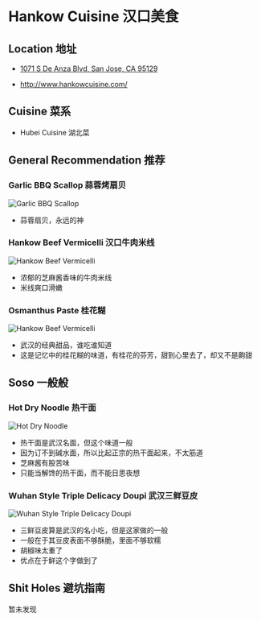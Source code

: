 # Hankow Cuisine 汉口美食

## Location 地址

- [1071 S De Anza Blvd, San Jose, CA 95129](https://goo.gl/maps/RypCdBcLNFudSxk76)

- <http://www.hankowcuisine.com/>

## Cuisine 菜系

- Hubei Cuisine 湖北菜

## General Recommendation 推荐



### Garlic BBQ Scallop 蒜蓉烤扇贝

![Garlic BBQ Scallop](Pix2022July17th/Garlic%20BBQ%20Scallop.jpg)

- 蒜蓉扇贝，永远的神


### Hankow Beef Vermicelli 汉口牛肉米线

![Hankow Beef Vermicelli](Pix2022July17th/Hankow%20Beef%20Vermicelli.jpg)

- 浓郁的芝麻酱香味的牛肉米线
- 米线爽口滑嫩

### Osmanthus Paste 桂花糊

![Hankow Beef Vermicelli](Pix2022July17th/Osmanthus%20Paste.jpg)

- 武汉的经典甜品，谁吃谁知道
- 这是记忆中的桂花糊的味道，有桂花的芬芳，甜到心里去了，却又不是齁甜

## Soso 一般般

### Hot Dry Noodle 热干面

![Hot Dry Noodle](Pix2022July17th/Hot%20Dry%20Noodle.jpg)

- 热干面是武汉名面，但这个味道一般
- 因为订不到碱水面，所以比起正宗的热干面起来，不太筋道
- 芝麻酱有股苦味
- 只能当解馋的热干面，而不能日思夜想

### Wuhan Style Triple Delicacy Doupi 武汉三鲜豆皮

![Wuhan Style Triple Delicacy Doupi](Pix2022July17th/Wuhan%20Style%20Triple%20Delicacy%20Doupi.jpg)

- 三鲜豆皮算是武汉的名小吃，但是这家做的一般
- 一般在于其豆皮表面不够酥脆，里面不够软糯
- 胡椒味太重了
- 优点在于鲜这个字做到了

## Shit Holes 避坑指南

暂未发现

